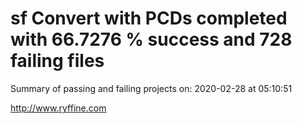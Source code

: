 # sf Convert with PCDs completed with 66.7276 % success and 728 failing files

Summary of passing and failing projects on: 2020-02-28 at 05:10:51

http://www.ryffine.com
